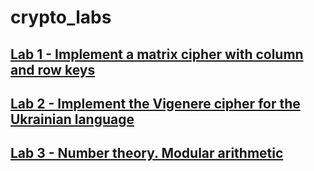 # crypto_labs
## [Lab 1 - Implement a matrix cipher with column and row keys](lab_1_matrix.py)
## [Lab 2 - Implement the Vigenere cipher for the Ukrainian language](lab_2_vigenere.py)
## [Lab 3 - Number theory. Modular arithmetic](lab_3.py)
